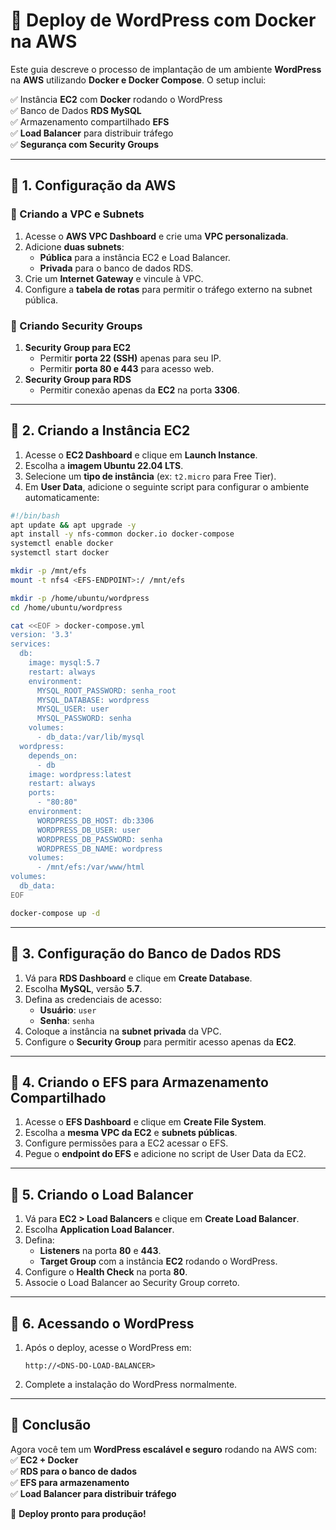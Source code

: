 # 🚀 Deploy de WordPress com Docker na AWS

Este guia descreve o processo de implantação de um ambiente **WordPress** na **AWS** utilizando **Docker e Docker Compose**. O setup inclui:

✅ Instância **EC2** com **Docker** rodando o WordPress  
✅ Banco de Dados **RDS MySQL**  
✅ Armazenamento compartilhado **EFS**  
✅ **Load Balancer** para distribuir tráfego  
✅ **Segurança com Security Groups**  

---

## 📌 1. Configuração da AWS  

### 🔹 Criando a VPC e Subnets  
1. Acesse o **AWS VPC Dashboard** e crie uma **VPC personalizada**.  
2. Adicione **duas subnets**:  
   - **Pública** para a instância EC2 e Load Balancer.  
   - **Privada** para o banco de dados RDS.  
3. Crie um **Internet Gateway** e vincule à VPC.  
4. Configure a **tabela de rotas** para permitir o tráfego externo na subnet pública.  

### 🔹 Criando Security Groups  
1. **Security Group para EC2**  
   - Permitir **porta 22 (SSH)** apenas para seu IP.  
   - Permitir **porta 80 e 443** para acesso web.  
2. **Security Group para RDS**  
   - Permitir conexão apenas da **EC2** na porta **3306**.  

---

## 📌 2. Criando a Instância EC2  
1. Acesse o **EC2 Dashboard** e clique em **Launch Instance**.  
2. Escolha a **imagem Ubuntu 22.04 LTS**.  
3. Selecione um **tipo de instância** (ex: `t2.micro` para Free Tier).  
4. Em **User Data**, adicione o seguinte script para configurar o ambiente automaticamente:

```bash
#!/bin/bash
apt update && apt upgrade -y
apt install -y nfs-common docker.io docker-compose
systemctl enable docker
systemctl start docker

mkdir -p /mnt/efs
mount -t nfs4 <EFS-ENDPOINT>:/ /mnt/efs

mkdir -p /home/ubuntu/wordpress
cd /home/ubuntu/wordpress

cat <<EOF > docker-compose.yml
version: '3.3'
services:
  db:
    image: mysql:5.7
    restart: always
    environment:
      MYSQL_ROOT_PASSWORD: senha_root
      MYSQL_DATABASE: wordpress
      MYSQL_USER: user
      MYSQL_PASSWORD: senha
    volumes:
      - db_data:/var/lib/mysql
  wordpress:
    depends_on:
      - db
    image: wordpress:latest
    restart: always
    ports:
      - "80:80"
    environment:
      WORDPRESS_DB_HOST: db:3306
      WORDPRESS_DB_USER: user
      WORDPRESS_DB_PASSWORD: senha
      WORDPRESS_DB_NAME: wordpress
    volumes:
      - /mnt/efs:/var/www/html
volumes:
  db_data:
EOF

docker-compose up -d
```

---

## 📌 3. Configuração do Banco de Dados RDS  
1. Vá para **RDS Dashboard** e clique em **Create Database**.  
2. Escolha **MySQL**, versão **5.7**.  
3. Defina as credenciais de acesso:  
   - **Usuário**: `user`  
   - **Senha**: `senha`  
4. Coloque a instância na **subnet privada** da VPC.  
5. Configure o **Security Group** para permitir acesso apenas da **EC2**.  

---

## 📌 4. Criando o EFS para Armazenamento Compartilhado  
1. Acesse o **EFS Dashboard** e clique em **Create File System**.  
2. Escolha a **mesma VPC da EC2** e **subnets públicas**.  
3. Configure permissões para a EC2 acessar o EFS.  
4. Pegue o **endpoint do EFS** e adicione no script de User Data da EC2.  

---

## 📌 5. Criando o Load Balancer  
1. Vá para **EC2 > Load Balancers** e clique em **Create Load Balancer**.  
2. Escolha **Application Load Balancer**.  
3. Defina:  
   - **Listeners** na porta **80** e **443**.  
   - **Target Group** com a instância **EC2** rodando o WordPress.  
4. Configure o **Health Check** na porta **80**.  
5. Associe o Load Balancer ao Security Group correto.  

---

## 📌 6. Acessando o WordPress  
1. Após o deploy, acesse o WordPress em:  
   ```
   http://<DNS-DO-LOAD-BALANCER>
   ```  
2. Complete a instalação do WordPress normalmente.  

---

## 🎯 Conclusão  
Agora você tem um **WordPress escalável e seguro** rodando na AWS com:  
✅ **EC2 + Docker**  
✅ **RDS para o banco de dados**  
✅ **EFS para armazenamento**  
✅ **Load Balancer para distribuir tráfego**  

🚀 **Deploy pronto para produção!**

